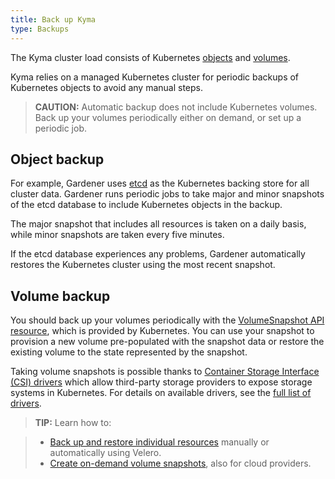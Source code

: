 ```yaml
---
title: Back up Kyma
type: Backups
---
```

The Kyma cluster load consists of Kubernetes [objects](https://kubernetes.io/docs/concepts/overview/working-with-objects/kubernetes-objects/) and [volumes](https://kubernetes.io/docs/concepts/storage/volumes/).

Kyma relies on a managed Kubernetes cluster for periodic backups of Kubernetes objects to avoid any manual steps.

>**CAUTION:** Automatic backup does not include Kubernetes volumes. Back up your volumes periodically either on demand, or set up a periodic job.

## Object backup

For example, Gardener uses [etcd](https://etcd.io/) as the Kubernetes backing store for all cluster data. Gardener runs periodic jobs to take major and minor snapshots of the etcd database to include Kubernetes objects in the backup.

The major snapshot that includes all resources is taken on a daily basis, while minor snapshots are taken every five minutes.

If the etcd database experiences any problems, Gardener automatically restores the Kubernetes cluster using the most recent snapshot.

## Volume backup

You should back up your volumes periodically with the [VolumeSnapshot API resource](https://kubernetes.io/docs/concepts/storage/volume-snapshots/#volumesnapshots), which is provided by Kubernetes. You can use your snapshot to provision a new volume pre-populated with the snapshot data or restore the existing volume to the state represented by the snapshot.

Taking volume snapshots is possible thanks to [Container Storage Interface (CSI) drivers](https://kubernetes-csi.github.io/docs/) which allow third-party storage providers to expose storage systems in Kubernetes. For details on available drivers, see the [full list of drivers](https://kubernetes-csi.github.io/docs/drivers.html).

>**TIP:**
Learn how to:

>- [Back up and restore individual resources](#13-restore-kyma-with-velero.md) manually or automatically using Velero.
>- [Create on-demand volume snapshots](#15-backup-volume-snapshots.md), also for cloud providers.
